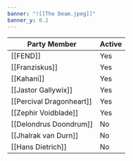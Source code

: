 ```yaml
---
banner: "![[The Deam.jpeg]]"
banner_y: 0.2
---
```


|Party Member | Active |
| --- | --- |
| [[FEND]] | Yes |
| [[Franziskus]] | Yes |
| [[Kahani]] | Yes |
| [[Jastor Gallywix]] | Yes |
| [[Percival Dragonheart]] | Yes |
| [[Zephir Voidblade]] | Yes |
| [[Delondrus Doondrum]]  | No |
| [[Jhalrak van Durn]] | No |
| [[Hans Dietrich]] | No |